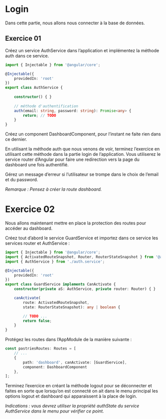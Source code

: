 # Login

Dans cette partie, nous allons nous connecter à la base de données.

## Exercice 01
Créez un service AuthService dans l’application et implémentez la méthode auth dans ce service.

```typescript
import { Injectable } from '@angular/core';

@Injectable({
    providedIn: 'root'
})
export class AuthService {
    
    constructor() { }
    
    // méthode d'authentification
    auth(email: string, password: string): Promise<any> {
        return; // TODO
    }
}
 ```
Créez un component DashboardComponent, pour l’instant ne faite rien dans ce dernier.

En utilisant la méthode auth que nous venons de voir, terminez l’exercice en utilisant cette méthode dans la partie login de l’application. Vous utiliserez le service router d’Angular pour faire une redirection vers la page du dashboard une fois authentifié.

Gérez un message d’erreur si l’utilisateur se trompe dans le choix de l’email et du password.

<i>Remarque : Pensez à créer la route dashboard.</i>

# Exercice 02
Nous allons maintenant mettre en place la protection des routes pour accéder au dashboard.

Créez tout d’abord le service GuardService et importez dans ce service les services router et AuthService :
```typescript
import { Injectable } from '@angular/core';
import { ActivatedRouteSnapshot, Router, RouterStateSnapshot } from '@angular/router';
import { AuthService } from './auth.service';   

@Injectable({
    providedIn: 'root'
})
export class GuardService implements CanActivate {
    constructor(private aS: AuthService, private router: Router) { }

    canActivate(
        route: ActivatedRouteSnapshot,
        state: RouterStateSnapshot): any | boolean {

        // TODO ...
        return false;
    }
}
 ```
Protégez les routes dans l’AppModule de la manière suivante :
```typescript
const pastriesRoutes: Routes = [
    // ...
    {
        path: 'dashboard', canActivate: [GuardService],
        component: DashboardComponent
    },
];
 ```
Terminez l’exercice en créant la méthode logout pour se déconnecter et faites en sorte que lorsqu’on est connecté on ait dans le menu principal les options logout et dashboard qui apparaissent à la place de login.

<i>Indications : vous devrez utiliser la propriété authState du service AuthService dans le menu pour vérifier ce point.</i>